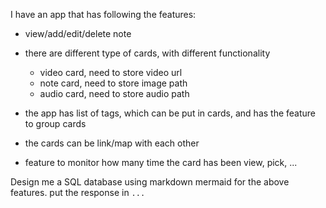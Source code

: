 I have an app that has following the features:
- view/add/edit/delete note
- there are different type of cards, with different functionality
  - video card, need to store video url
  - note card, need to store image path
  - audio card, need to store audio path

- the app has list of tags, which can be put in cards, and has the feature to group cards
- the cards can be link/map with each other
- feature to monitor how many time the card has been view, pick, ...

Design me a SQL database using markdown mermaid for the above features.
put the response in ```` ... ````